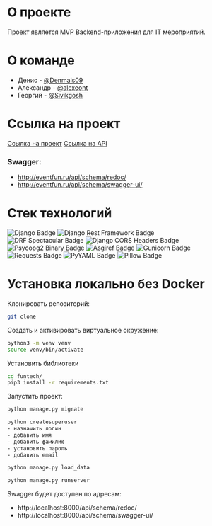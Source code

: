# О проекте

Проект является MVP Backend-приложения для IT мероприятий.

# О команде

- Денис - [@Denmais09](https://t.me/Denmais09)
- Александр - [@alexeont](https://t.me/alexeont)
- Георгий - [@Sivikgosh](https://t.me/SivikGosh)

# Ссылка на проект

[Ссылка на проект](http://84.252.73.12/)
[Ссылка на API](http://84.252.73.12/api/schema/redoc/)

### Swagger:
- http://eventfun.ru/api/schema/redoc/
- http://eventfun.ru/api/schema/swagger-ui/ 

# Стек технологий

<div> 
 <img src="https://img.shields.io/badge/Django-%23404d59.svg?style=for-the-badge&logo=django&logoColor=green" alt="Django Badge" />
 <img src="https://img.shields.io/badge/djangorestframework-%23404d59.svg?style=for-the-badge&logo=djangorestframework&logoColor=green" alt="Django Rest Framework Badge" />
 <img src="https://img.shields.io/badge/drf--spectacular-%23404d59.svg?style=for-the-badge&logo=drf&logoColor=green" alt="DRF Spectacular Badge" />
 <img src="https://img.shields.io/badge/django--cors--headers-%23404d59.svg?style=for-the-badge&logo=django&logoColor=green" alt="Django CORS Headers Badge" />
 <img src="https://img.shields.io/badge/psycopg2--binary-%23404d59.svg?style=for-the-badge&logo=postgresql&logoColor=green" alt="Psycopg2 Binary Badge" />
 <img src="https://img.shields.io/badge/asgiref-%23404d59.svg?style=for-the-badge&logo=python&logoColor=green" alt="Asgiref Badge" />
 <img src="https://img.shields.io/badge/gunicorn-%23404d59.svg?style=for-the-badge&logo=python&logoColor=green" alt="Gunicorn Badge" />
 <img src="https://img.shields.io/badge/requests-%23404d59.svg?style=for-the-badge&logo=requests&logoColor=green" alt="Requests Badge" />
 <img src="https://img.shields.io/badge/PyYAML-%23404d59.svg?style=for-the-badge&logo=python&logoColor=green" alt="PyYAML Badge" />
 <img src="https://img.shields.io/badge/pillow-%23404d59.svg?style=for-the-badge&logo=pillow&logoColor=green" alt="Pillow Badge" />
</div>

# Установка локально без Docker

Клонировать репозиторий:

```bash
git clone
```

Создать и активировать виртуальное окружение:

```bash
python3 -m venv venv
source venv/bin/activate
```

Установить библиотеки

```bash
cd funtech/
pip3 install -r requirements.txt
```

Запустить проект:

```bash
python manage.py migrate

python createsuperuser
- назначить логин
- добавить имя
- добавить фамилию
- установить пароль
- добавить email

python manage.py load_data

python manage.py runserver
```

Swagger будет доступен по адресам:
- http://localhost:8000/api/schema/redoc/
- http://localhost:8000/api/schema/swagger-ui/
